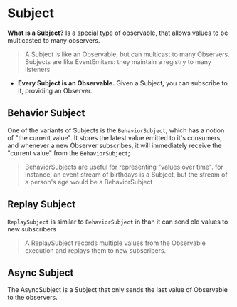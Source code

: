 # Subject

**What is a Subject?** Is a special type of observable, that allows values to be multicasted to many observers.

> A Subject is like an Observable, but can multicast to many Observers. Subjects are like EventEmiters: they maintain a registry to many listeners

- **Every Subject is an Observable.** Given a Subject, you can subscribe to it, providing an Observer.

## Behavior Subject

One of the variants of Subjects is the `BehaviorSubject`, which has a notion of "the current value". It stores the latest value emitted to it's consumers, and whenever a new Observer subscribes, it will immediately receive the "current value" from the `BehaviorSubject`;

> BehaviorSubjects are useful for representing "values over time". for instance, an event stream of birthdays is a Subject, but the stream of a person's age would be a BehaviorSubject

## Replay Subject

`ReplaySubject` is similar to `BehaviorSubject` in than it can send old values to new subscribers

> A ReplaySubject records multiple values from the Observable execution and replays them to new subscribers.

## Async Subject

The AsyncSubject is a Subject that only sends the last value of Observable to the observers.
